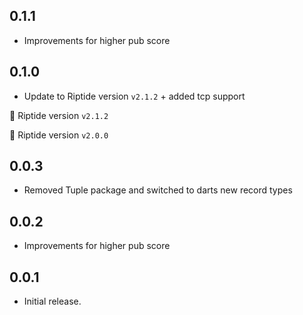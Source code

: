 ## 0.1.1

* Improvements for higher pub score

## 0.1.0

* Update to Riptide version ```v2.1.2``` + added tcp support

:arrow_up_small: Riptide version ```v2.1.2```

:arrow_down_small: Riptide version ```v2.0.0```

## 0.0.3

* Removed Tuple package and switched to darts new record types

## 0.0.2

* Improvements for higher pub score

## 0.0.1

* Initial release.
